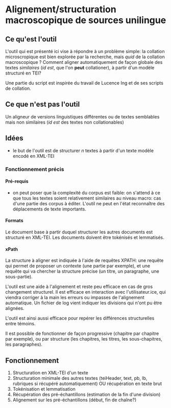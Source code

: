# Alignement/structuration macroscopique de sources unilingue

## Ce qu'est l'outil
L'outil qui est présenté ici vise à répondre à un problème simple: la collation microscropique est 
bien explorée par la recherche, mais *quid* de la collation macroscopique ? Comment aligner automatiquement de façon globale des textes
*similaires* (*id est*, que l'on **peut** collationer), à partir d'un modèle structuré en TEI?

Une partie du script est inspirée du travail de Lucence Ing et de ses scripts de collation. 
## Ce que n'est pas l'outil
Un aligneur de versions linguistiques différentes ou de textes semblables mais non similaires (*id est* des textes non collationables)

## Idées

- le but de l'outil est de structurer *n* textes à partir d'un texte modèle encodé en XML-TEI


### Fonctionnement précis

#### Pré-requis
- on peut poser que la complexité du corpus est faible: on s'attend à ce que tous les textes soient relativement similaires 
  au niveau macro: cas d'une partie des corpus à éditer. L'outil ne peut en l'état reconnaître des déplacements
  de texte importants.
  
#### Formats

Le document base à partir duquel structurer les autres documents est structuré en XML-TEI. Les documents doivent être tokénisés et lemmatisés. 


#### xPath

La structure à aligner est indiquée à l'aide de requêtes XPATH: une requête qui permet de proposer un contexte (une partie par exemple), 
et une requête qui va chercher la structure précise (un titre, un paragraphe, une sous-partie).

L'outil est une aide à l'alignement et reste peu efficace en cas de gros changement structurel. Il
est efficace en interaction avec l'utilisateur.ice, qui viendra corriger à la main les erreurs ou impasses 
de l'alignement automatique. Un fichier de log vient indiquer les divisions qui n'ont pu être alignées.

L'outil est ainsi aussi efficace pour repérer les différences structurelles entre témoins.

Il est possible de fonctionner de façon progressive (chapitre par chapitre par exemple), 
ou par structure (les chapitres, les titres, les sous-chapitres, les paragraphes).


## Fonctionnement
1) Structuration en XML-TEI d'un texte
2) Structuration minimale des autres textes (teiHeader, text, pb, lb, rubriques si récupéré automatiquement) OU récupération en texte brut
3) Tokénisation et lemmatisation
4) Récupération des pré-échantillons (estimation de la fin d'une division)
5) Alignement sur les pré-échantillons (début, fin de chaîne?)


